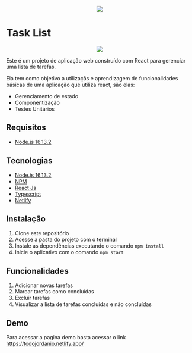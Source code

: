 <p  align="center">
   <img  src="https://i.ibb.co/SPGby68/jordanio.png"  />
</p>
<h1>Task List </h1>
<p  align="center">
    <a href="https://todojordanio.netlify.app/" target="_blank">
        <img  src="https://i.ibb.co/SvxQW6Z/todo.gif"  />
    </a>
</p>
<p>Este é um projeto de aplicação web construído com React para gerenciar uma lista de tarefas.</p>
<p>Ela tem como objetivo a utilizaçãs e aprendizagem de funcionalidades básicas de uma aplicação que utiliza react, são elas:</p>
<ul>
    <li>Gerenciamento de estado</li>
    <li>Componentização</li>
    <li>Testes Unitários</li>
</ul>

<h2>Requisitos</h2>
<ul>
   <li><a href="https://nodejs.org/de/blog/release/v16.13.2/">Node.js 16.13.2</a></li>
</ul>
<h2>Tecnologias</h2>
<ul>
   <li><a href="https://nodejs.org/de/blog/release/v16.13.2/">Node.js 16.13.2</a></li>
   <li><a href="https://www.npmjs.com/">NPM</a></li>
   <li><a href="https://pt-br.reactjs.org/">React Js</a></li>
   <li><a href="https://www.typescriptlang.org/">Typescript</a></li>
   <li><a href="https://www.netlify.com/">Netlify</a></li>
</ul>
<h2>Instalação</h2>
<ol>
   <li>Clone este repositório</li>
   <li>Acesse a pasta do projeto com o terminal</li>
   <li>Instale as dependências executando o comando <code>npm install</code></li>
   <li>Inicie o aplicativo com o comando <code>npm start</code></li>
</ol>
<h2>Funcionalidades</h2>
<ol>
   <li>Adicionar novas tarefas</li>
   <li>Marcar tarefas como concluídas</li>
   <li>Excluir tarefas</li>
   <li>Visualizar a lista de tarefas concluídas e não concluídas</li>
</ol>
<h2>Demo</h2>
<p>Para acessar a pagina demo basta acessar o link <a href="https://todojordanio.netlify.app/" target="_blank">https://todojordanio.netlify.app/</a></p>
